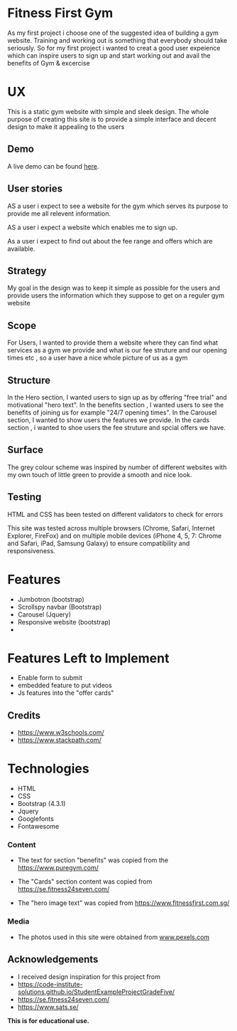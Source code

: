 # Fitness First Gym 

As my first project i choose one of the suggested idea of building a gym website. Training and working out is something that everybody should take seriously.
So for my first project i wanted to creat a good user expeience which can inspire users to sign up and start working out and avail the benefits of Gym & excercise
 
# UX

This is a static gym website with simple and sleek design. The whole purpose of creating this site is to provide a simple interface and decent design to make it
appealing to the users 

## Demo
A live demo can be found [here](https://rameez1822534.github.io/rameez1822.github.io/).

## User stories 

AS a user i expect to see a website for the gym which serves its purpose to provide me all relevent information.

AS a user i expect a website which enables me to sign up. 

As a user i expect to find out about the fee range and offers which are available. 

## Strategy
My goal in the design was to keep it simple as possible for the users and provide users the information which they suppose to get on a reguler gym website

## Scope
For Users, I wanted to provide them a website where they can find what services as a gym we provide and what is our fee struture 
and our opening times etc , so a user have a nice whole picture of us as a gym 

## Structure
In the Hero section, I wanted users to sign up as by offering "free trial"  and motivational "hero text".
In the benefits section , I wanted users to see the benefits of joining us for example "24/7 opening times".
In the Carousel section, I wanted to show users the features we provide.
In the cards section , i wanted to shoe users the fee struture and spcial offers we have.




## Surface

The grey colour scheme was inspired by number of different websites with my own touch of little green
to provide a smooth and nice look. 


## Testing

HTML and CSS has been tested on different validators to check for errors 

This site was tested across multiple browsers (Chrome, Safari, Internet Explorer, FireFox) and on multiple mobile devices (iPhone 4, 5, 7: Chrome and Safari, iPad, Samsung Galaxy) to ensure compatibility and responsiveness.

# Features
- Jumbotron (bootstrap)
- Scrollspy navbar (Bootstrap)
- Carousel (Jquery)
- Responsive website (bootstrap)
-
# Features Left to Implement
- Enable form to submit
- embedded feature to put videos
- Js features into the "offer cards"



## Credits
- https://www.w3schools.com/
- https://www.stackpath.com/


# Technologies
- HTML
- CSS
- Bootstrap (4.3.1)
- Jquery
- Googlefonts
- Fontawesome

### Content
- The text for section "benefits" was copied from the
https://www.puregym.com/

- The "Cards" section content was copied from 
https://se.fitness24seven.com/

- The "hero image text" was copied from 
https://www.fitnessfirst.com.sg/

### Media
- The photos used in this site were obtained from www.pexels.com

## Acknowledgements

- I received design inspiration for this project from 
- https://code-institute-solutions.github.io/StudentExampleProjectGradeFive/
- https://se.fitness24seven.com/
- https://www.sats.se/


**This is for educational use.** 
 
